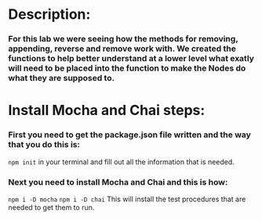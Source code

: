 # Description:

### For this lab we were seeing how the methods for removing, appending, reverse and remove work with. We created the functions to help better understand at a lower level what exatly will need to be placed into the function to make the Nodes do what they are supposed to.

# Install Mocha and Chai steps:

### First you need to get the package.json file written and the way that you do this is:

`npm init` in your terminal and fill out all the information that is needed.

### Next you need to install Mocha and Chai and this is how:

`npm i -D mocha`
`npm i -D chai`  This will install the test procedures that are needed to get them to run.
